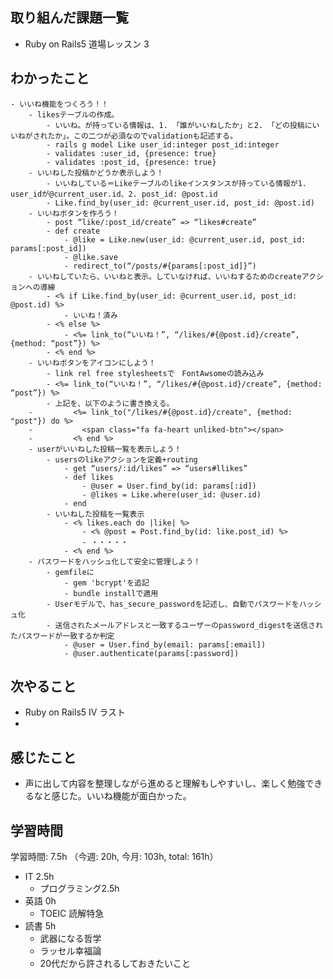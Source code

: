 ## 取り組んだ課題一覧
- Ruby on Rails5 道場レッスン 3

## わかったこと
    - いいね機能をつくろう！！
        - likesテーブルの作成。
            - いいね。が持っている情報は、1. 「誰がいいねしたか」と2. 「どの投稿にいいねがされたか」。この二つが必須なのでvalidationも記述する。
            - rails g model Like user_id:integer post_id:integer
            - validates :user_id, {presence: true}
            - validates :post_id, {presence: true}
        - いいねした投稿かどうか表示しよう！
            - いいねしている＝Likeテーブルのlikeインスタンスが持っている情報が1. user_idが@current_user.id、2. post_id: @post.id 
            - Like.find_by(user_id: @current_user.id, post_id: @post.id)
        - いいねボタンを作ろう！
            - post “like/:post_id/create” => “likes#create”
            - def create
                - @like = Like.new(user_id: @current_user.id, post_id: params[:post_id])
                - @like.save
                - redirect_to(“/posts/#{params[:post_id]}”)
        - いいねしていたら、いいねと表示。していなければ、いいねするためのcreateアクションへの導線
            - <% if Like.find_by(user_id: @current_user.id, post_id: @post.id) %>
                - いいね！済み
            - <% else %>
                - <%= link_to(“いいね！”, “/likes/#{@post.id}/create”, {method: “post”}) %>
            - <% end %>
        - いいねボタンをアイコンにしよう！
            - link rel free stylesheetsで　FontAwsomeの読み込み
            - <%= link_to(“いいね！”, “/likes/#{@post.id}/create”, {method: “post”}) %>
            - 上記を、以下のように書き換える。
        -         <%= link_to("/likes/#{@post.id}/create", {method: "post"}) do %>
        -           <span class="fa fa-heart unliked-btn"></span>
        -         <% end %>
        - userがいいねした投稿一覧を表示しよう！
            - usersのlikeアクションを定義+routing
                - get “users/:id/likes” => “users#llikes”
                - def likes
                    - @user = User.find_by(id: params[:id])
                    - @likes = Like.where(user_id: @user.id)
                - end
            - いいねした投稿を一覧表示
                - <% likes.each do |like| %>
                    - <% @post = Post.find_by(id: like.post_id) %>
                    - ・・・・・
                - <% end %>
        - パスワードをハッシュ化して安全に管理しよう！
            - gemfileに
                - gem 'bcrypt'を追記
                - bundle installで適用
            - Userモデルで、has_secure_passwordを記述し、自動でパスワードをハッシュ化
            - 送信されたメールアドレスと一致するユーザーのpassword_digestを送信されたパスワードが一致するか判定
                - @user = User.find_by(email: params[:email])
                - @user.authenticate(params[:password])


                
## 次やること
- Ruby on Rails5 IV ラスト
- 
## 感じたこと
- 声に出して内容を整理しながら進めると理解もしやすいし、楽しく勉強できるなと感じた。いいね機能が面白かった。
## 学習時間
学習時間: 7.5h （今週: 20h, 今月: 103h, total: 161h）
- IT 2.5h
  - プログラミング2.5h
- 英語 0h
  - TOEIC 読解特急
- 読書 5h
  - 武器になる哲学
  - ラッセル幸福論
  - 20代だから許されるしておきたいこと
